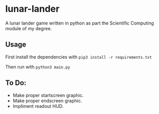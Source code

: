 # lunar-lander
A lunar lander game written in python as part the Scientific Computing module of my degree.

## Usage

First install the dependencies with `pip3 install -r requirements.txt`

Then run with `python3 main.py`

## To Do:
- Make proper startscreen graphic.
- Make proper endscreen graphic.
- Impliment readout HUD.
